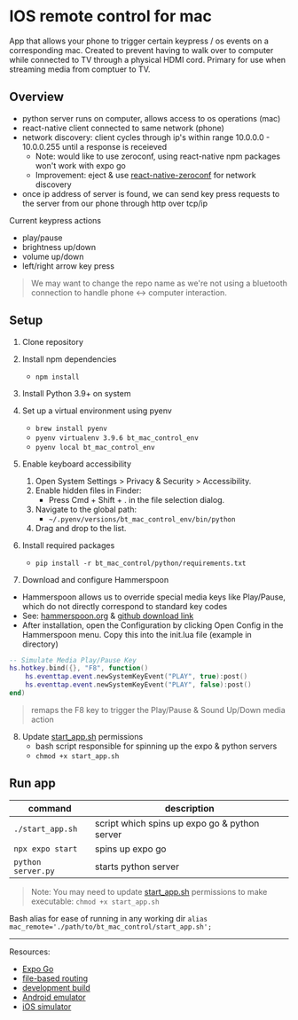 # IOS remote control for mac
App that allows your phone to trigger certain keypress / os events on a corresponding mac. Created to prevent having to walk over to computer while connected to TV through a physical HDMI cord. Primary for use when streaming media from comptuer to TV. 

## Overview
- python server runs on computer, allows access to os operations (mac)
- react-native client connected to same network (phone)
- network discovery: client cycles through ip's within range 10.0.0.0 - 10.0.0.255 until a response is receieved 
   - Note: would like to use zeroconf, using react-native npm packages won't work with expo go
   - Improvement: eject & use [react-native-zeroconf](https://www.npmjs.com/package/react-native-zeroconf) for network discovery
- once ip address of server is found, we can send key press requests to the server from our phone through http over tcp/ip

Current keypress actions
- play/pause
- brightness up/down
- volume up/down
- left/right arrow key press

> We may want to change the repo name as we're not using a bluetooth connection to handle phone <-> computer interaction. 

## Setup
1. Clone repository

1. Install npm dependencies
   -  `npm install`

1. Install Python 3.9+ on system

1. Set up a virtual environment using pyenv 
   - `brew install pyenv`
   - `pyenv virtualenv 3.9.6 bt_mac_control_env`
   - `pyenv local bt_mac_control_env`

1. Enable keyboard accessibility
   1.	Open System Settings > Privacy & Security > Accessibility.
   1. Enable hidden files in Finder:
      - Press Cmd + Shift + . in the file selection dialog.
   1. Navigate to the global path:
      - `~/.pyenv/versions/bt_mac_control_env/bin/python`
   1.	Drag and drop to the list.

1. Install required packages
   - `pip install -r bt_mac_control/python/requirements.txt`
   
1. Download and configure Hammerspoon
- Hammerspoon allows us to override special media keys like Play/Pause, which do not directly correspond to standard key codes
- See: [hammerspoon.org](https://www.hammerspoon.org/) & [github download link](https://github.com/Hammerspoon/hammerspoon/releases/tag/1.0.0)
- After installation, open the Configuration by clicking Open Config in the Hammerspoon menu. Copy this into the init.lua file (example in directory)
```lua
-- Simulate Media Play/Pause Key
hs.hotkey.bind({}, "F8", function()
    hs.eventtap.event.newSystemKeyEvent("PLAY", true):post()
    hs.eventtap.event.newSystemKeyEvent("PLAY", false):post()
end)
```
> remaps the F8 key to trigger the Play/Pause & Sound Up/Down media action

8. Update [start_app.sh](start_app.sh) permissions
   - bash script responsible for spinning up the expo & python servers
   - `chmod +x start_app.sh`

## Run app

 command | description
---------|------------
`./start_app.sh`|script which spins up expo go & python server
`npx expo start`|spins up expo go
`python server.py`|starts python server

> Note: You may need to update [start_app.sh](start_app.sh) permissions to make executable: `chmod +x start_app.sh`

Bash alias for ease of running in any working dir `alias mac_remote='./path/to/bt_mac_control/start_app.sh';`

---

Resources:
- [Expo Go](https://expo.dev/go)
- [file-based routing](https://docs.expo.dev/router/introduction)
- [development build](https://docs.expo.dev/develop/development-builds/introduction/)
- [Android emulator](https://docs.expo.dev/workflow/android-studio-emulator/)
- [iOS simulator](https://docs.expo.dev/workflow/ios-simulator/)
